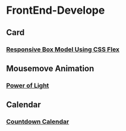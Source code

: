 # FrontEnd-Develope

## Card
### [Responsive Box Model Using CSS Flex](https://www.youtube.com/watch?v=8b2mTq0Xrtw)

## Mousemove Animation
### [Power of Light](https://www.youtube.com/watch?v=SHRcgP_IZHI)

## Calendar
### [Countdown Calendar](https://github.com/Xinrui-Fang/FrontEnd-Develope/tree/master/Countdown%20Calendar)
